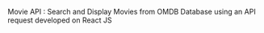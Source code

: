 Movie API : 
Search and Display Movies from OMDB Database using an API request developed on React JS
